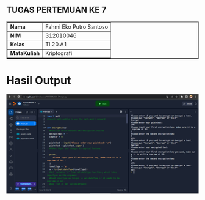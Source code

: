 ## TUGAS PERTEMUAN KE 7

<table border="2" cellpading="10">
  <tr>
    <td><b>Nama</b></td>
    <td>Fahmi Eko Putro Santoso</td>
  </tr>
  <tr>
    <td><b>NIM</b></td>
    <td>312010046</td>
  </tr>
  <tr>
    <td><b>Kelas</b></td>
    <td>TI.20.A1</td>
  </tr>
  <tr>
    <td><b>MataKuliah</b></td>
    <td>Kriptografi</td>
  </tr>
  <tr>

</table>



# Hasil Output

![img](pictures/hasil.PNG)